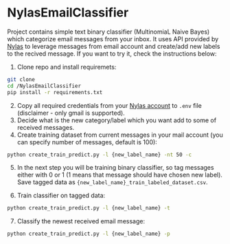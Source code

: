 # NylasEmailClassifier
  Project contains simple text binary classifier (MultinomiaL Naive Bayes) which categorize email messages from your inbox. It uses API provided by [Nylas](https://www.nylas.com/) to leverage messages from email account and create/add new labels to the recived message. If you want to try it, check the instructions below:
1. Clone repo and install requiremets: 
  ```sh
  git clone 
  cd /NylasEmailClassifier
  pip install -r requirements.txt
  ```

2. Copy all required credentials from your [Nylas account](https://www.nylas.com/) to `.env` file (disclaimer - only gmail is supported).
3. Decide what is the new category/label which you want add to some of received messages.
4. Create training dataset from current messages in your mail account (you can specify number of messages, default is 100):
  ```sh
  python create_train_predict.py -l {new_label_name} -nt 50 -c
  ```
5. In the next step you will be training binary classifier, so tag messages either with 0 or 1 (1 means that message should have chosen new label).
   Save tagged data as `{new_label_name}_train_labeled_dataset.csv`.

6. Train classifier on tagged data:
  ```sh
  python create_train_predict.py -l {new_label_name} -t
  ```
7. Classify the newest received email message:
  ```sh
  python create_train_predict.py -l {new_label_name} -p
  ```
